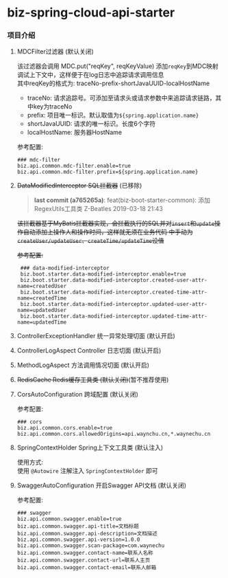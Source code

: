 # biz-spring-cloud-api-starter

### 项目介绍

1. MDCFilter过滤器 (默认关闭)

    该过滤器会调用 MDC.put("reqKey", reqKeyValue) 添加`reqKey`到MDC映射调试上下文中，这样便于在log日志中追踪请求调用信息   
    其中reqKey的格式为: traceNo-prefix-shortJavaUUID-localHostName
    - traceNo: 请求追踪号。可添加至请求头或请求参数中来追踪请求链路，其中key为traceNo
    - prefix: 项目唯一标识。默认取值为`${spring.application.name}`
    - shortJavaUUID: 请求的唯一标识。长度6个字符
    - localHostName: 服务器HostName
    
    参考配置:
    ```
    ### mdc-filter
    biz.api.common.mdc-filter.enable=true
    biz.api.common.mdc-filter.prefix=${spring.application.name}
    ```
    
2. ~~DataModifiedInterceptor SQL拦截器~~ (已移除)

    > **last commit (a765265a)**: feat(biz-boot-starter-common): 添加RegexUtils工具类 Z-Beatles 2019-03-18 21:43
    
    ~~该拦截器基于MyBatis拦截器实现，会拦截执行的SQL并对`insert`和`update`操作自动添加上操作人和操作时间，这样就无须在业务代码
    中手动为`createUser/updateUser`、`createTime/updateTime`设值~~

    ~~参考配置:~~
    ```
     ### data-modified-interceptor
     biz.boot.starter.data-modified-interceptor.enable=true
     biz.boot.starter.data-modified-interceptor.created-user-attr-name=createdUser
     biz.boot.starter.data-modified-interceptor.created-time-attr-name=createdTime
     biz.boot.starter.data-modified-interceptor.updated-user-attr-name=updatedUser
     biz.boot.starter.data-modified-interceptor.updated-time-attr-name=updatedTime
    ```
    
3. ControllerExceptionHandler 统一异常处理切面 (默认开启)

4. ControllerLogAspect Controller 日志切面 (默认开启)

5. MethodLogAspect 方法调用情况切面 (默认开启)

6. ~~RedisCache Redis缓存工具类 (默认关闭)~~(暂不推荐使用)

7. CorsAutoConfiguration 跨域配置 (默认关闭)

    参考配置:
    ```
    ### cors
    biz.api.common.cors.enable=true
    biz.api.common.cors.allowedOrigins=api.waynchu.cn,*.waynechu.cn
    ```
    
8. SpringContextHolder Spring上下文工具类 (默认注入)

    使用方式:   
    使用 `@Autowire` 注解注入 `SpringContextHolder` 即可

9. SwaggerAutoConfiguration 开启Swagger API文档 (默认关闭)

    参考配置:
    ```
    ### swagger
    biz.api.common.swagger.enable=true
    biz.api.common.swagger.api-title=文档标题
    biz.api.common.swagger.api-description=文档描述
    biz.api.common.swagger.api-version=1.0.0
    biz.api.common.swagger.scan-package=com.waynechu
    biz.api.common.swagger.contact-name=联系人名称
    biz.api.common.swagger.contact-url=联系人主页
    biz.api.common.swagger.contact-email=联系人邮箱
    ```
    